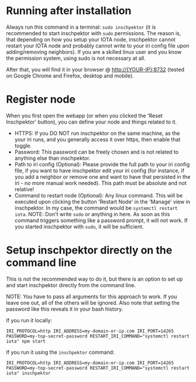 # Running after installation

Always run this command in a terminal: `sudo inschpektor` (it is recommended to start inschpektor with `sudo` permissions. The reason is, that depending on how you setup your IOTA node, inschpektor cannot restart your IOTA node and probably cannot write to your iri config file upon adding/removing neighbors). If you are a skilled linux user and you know the permission system, using sudo is not necessary at all.

After that, you will find it in your browser @ <http://{YOUR-IP}:8732> (tested on Google Chrome and Firefox, desktop and mobile).

# Register node

When you first open the webapp (or when you clicked the 'Reset Inschpektor' button), you can define your node and things related to it.

- HTTPS: If you DO NOT run inschpektor on the same machine, as the your iri runs, and you generally access it over https, then enable that toggle.
- Password: This password can be freely chosen and is not related to anything else than inschpektor.
- Path to iri config (Optional): Please provide the full path to your iri config file, if you want to have inschpektor edit your iri config (for instance, if you add a neighbor or remove one and want to have that persisted in the iri - no more manual work needed). This path must be absolute and not relative!
- Command to restart node (Optional): Any linux command. This will be executed upon clicking the button 'Restart Node' in the 'Manage' view in inschpektor. In my case, the command would be `systemctl restart iota`. NOTE: Don't write `sudo` or anything in here. As soon as this command triggers something like a password prompt, it will not work. If you started inschpektor with `sudo`, it will be sufficient.

# Setup inschpektor directly on the command line

This is not the recommended way to do it, but there is an option to set up and start inschpektor directly from the command line.

NOTE: You have to pass all arguments for this approach to work. If you leave one out, all of the others will be ignored. Also note that setting the password like this reveals it in your bash history.

If you run it locally:

`IRI_PROTOCOL=http IRI_ADDRESS=my-domain-or-ip.com IRI_PORT=14265 PASSWORD=my-top-secret-password RESTART_IRI_COMMAND="systemctl restart iota" npm start`

If you run it using the `inschpektor` command:

`IRI_PROTOCOL=http IRI_ADDRESS=my-domain-or-ip.com IRI_PORT=14265 PASSWORD=my-top-secret-password RESTART_IRI_COMMAND="systemctl restart iota" inschpektor`
